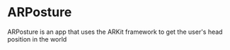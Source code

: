 # ARPosture

ARPosture is an app that uses the ARKit framework to get the user's head position in the world
